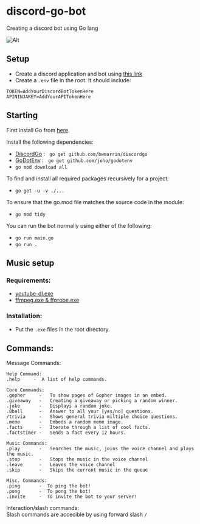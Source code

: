 # discord-go-bot
Creating a discord bot using Go lang

![Alt](https://repobeats.axiom.co/api/embed/76f75f56b773f742fd9f9df54443be7fea06186b.svg)


## Setup
- Create a discord application and bot using [this link](https://discord.com/developers/applications)
- Create a `.env` file in the root. It should include:
```
TOKEN=AddYourDiscordBotTokenHere
APININJAKEY=AddYourAPITokenHere
```


## Starting
First install Go from [here](https://go.dev/dl/).

Install the following dependencies:
- [DiscordGo](https://github.com/bwmarrin/discordgo) : &nbsp; `go get github.com/bwmarrin/discordgo`
- [GoDotEnv](https://github.com/joho/godotenv) : &nbsp; `go get github.com/joho/godotenv`
- `go mod download all`

To find and install all required packages recursively for a project:
- `go get -u -v ./...`

To ensure that the go.mod file matches the source code in the module:
- `go mod tidy`  

You can run the bot normally using either of the following:
- `go run main.go`
- `go run .`

## Music setup
### Requirements:
- [youtube-dl.exe](http://ytdl-org.github.io/youtube-dl/download.html)
- [ffmpeg.exe & ffprobe.exe](https://www.gyan.dev/ffmpeg/builds/)
### Installation:
- Put the `.exe` files in the root directory.

## Commands:
Message Commands:
```
Help Command: 
.help     -  A list of help commands.

Core Commands:
.gopher     -   To show pages of Gopher images in an embed.
.giveaway   -   Creating a giveaway or picking a random winner.
.joke       -   Displays a random joke.
.8ball      -   Answer to all your [yes/no] questions.
/trivia     -   Shows general trivia miltiple choice questions.
.meme       -   Embeds a random meme image.
.facts      -   Iterate through a list of cool facts.
.factstimer -   Sends a fact every 12 hours.

Music Commands:
.play       -   Searches the music, joins the voice channel and plays the music.
.stop       -   Stops the music in the voice channel
.leave      -   Leaves the voice channel
.skip       -   Skips the current music in the queue

Misc. Commands:
.ping       -  To ping the bot!
.pong       -  To pong the bot!
.invite     -  To invite the bot to your server!
```
Interaction/slash commands:  
Slash commands are accecible by using forward slash  `/`